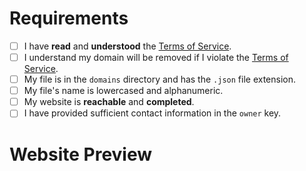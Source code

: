 <!--
!!!
YOU MUST FILL OUT THIS TEMPLATE ENITRELY FOR YOUR PR TO BE ACCEPTED, IT IS NOT OPTIONAL.
IF YOU DO NOT FILL OUT THIS PR TEMPLATE TO ITS ENTIRETY, YOUR PR WILL BE IMMEDIATELY DENIED.
!!!
-->

# Requirements
<!-- Your domain MUST pass ALL the requirements below, otherwise it WILL BE DENIED. -->

<!-- Change each checkbox to [x] to mark it as checked. Do not keep the spaces between the parentheses. -->

- [ ] I have **read** and **understood** the [Terms of Service](https://is-a.dev/terms). <!-- Your domain MUST follow the TOS to be approved. -->
- [ ] I understand my domain will be removed if I violate the [Terms of Service](https://is-a.dev/terms).
- [ ] My file is in the `domains` directory and has the `.json` file extension.
- [ ] My file's name is lowercased and alphanumeric. <!-- Your file's name is yourname.json, not YourName.json or your_name.json. -->
- [ ] My website is **reachable** and **completed**. <!-- We do not permit simple "Hello, world!" or simply copied websites. -->
- [ ] I have provided sufficient contact information in the `owner` key. <!-- Provide your email in the `email` field or another platform (e.g., X, Discord) for contact. -->

# Website Preview
<!-- Provide a link or screenshot of your website below. You MUST complete this step for your PR to be approved. -->
